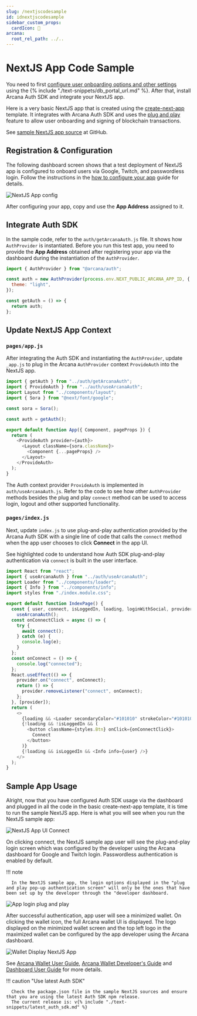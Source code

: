 ```yaml
---
slug: /nextjscodesample
id: idnextjscodesample
sidebar_custom_props:
  cardIcon: 📃 
arcana:
  root_rel_path: ../..
---
```


# NextJS App Code Sample

You need to first [configure user onboarding options and other settings]({{page.meta.arcana.root_rel_path}}/howto/config_dapp.md) using the {% include "./text-snippets/db_portal_url.md" %}. After that, install Arcana Auth SDK and integrate your NextJS app.

Here is a very basic NextJS app that is created using the [create-next-app](https://github.com/vercel/next.js/tree/canary/packages/create-next-app) template. It integrates with Arcana Auth SDK and uses the [plug and play]({{page.meta.arcana.root_rel_path}}/concepts/plugnplayauth.md) feature to allow user onboarding and signing of blockchain transactions. 

See [sample NextJS app source](https://github.com/arcana-network/auth-next-js) at GitHub.

## Registration & Configuration

The following dashboard screen shows that a test deployment of NextJS app is configured to onboard users via Google, Twitch, and passwordless login. Follow the instructions in the [how to configure your app]({{page.meta.arcana.root_rel_path}}/howto/config_dapp.md) guide for details.

![NextJS App config](/img/nextjs_app_db_setup_google_twitch.png)

After configuring your app, copy and use the **App Address** assigned to it.

## Integrate Auth SDK

In the sample code, refer to the  `auth/getArcanaAuth.js` file. It shows how `AuthProvider` is instantiated. Before you run this test app, you need to provide the **App Address** obtained after registering your app via the dashboard during the instantiation of the `AuthProvider`.

```js title="auth/getArcanaAuth.js" hl_lines="1 3-5"
import { AuthProvider } from "@arcana/auth";

const auth = new AuthProvider(process.env.NEXT_PUBLIC_ARCANA_APP_ID, {
  theme: "light",
});

const getAuth = () => {
  return auth;
};
```

## Update NextJS App Context

### `pages/app.js` 

After integrating the Auth SDK and instantiating the `AuthProvider`, update `_app.js` to plug in the Arcana `AuthProvider`  context `ProvideAuth` into the NextJS app. 

```js title="pages/_app.js" hl_lines="1 2 8 12 16"
import { getAuth } from "../auth/getArcanaAuth";
import { ProvideAuth } from "../auth/useArcanaAuth";
import Layout from "../components/layout";
import { Sora } from "@next/font/google";

const sora = Sora();

const auth = getAuth();

export default function App({ Component, pageProps }) {
  return (
    <ProvideAuth provider={auth}>
      <Layout className={sora.className}>
        <Component {...pageProps} />
      </Layout>
    </ProvideAuth>
  );
}
```

The Auth context provider `ProvideAuth` is implemented in `auth/useArcanaAuth.js`.  Refer to the code to see how other `AuthProvider` methods besides the plug and play `connect` method can be used to access login, logout and other supported functionality.

### `pages/index.js`

Next, update `index.js` to use plug-and-play authentication provided by the Arcana Auth SDK with a single line of code that calls the `connect` method when the app user chooses to click **Connect** in the app UI. 

See highlighted code to understand how Auth SDK plug-and-play authentication via `connect` is built in the user interface. 

```js title="index.js" hl_lines="2 8-25 31"
import React from "react";
import { useArcanaAuth } from "../auth/useArcanaAuth";
import Loader from "../components/loader";
import { Info } from "../components/info";
import styles from "./index.module.css";

export default function IndexPage() {
  const { user, connect, isLoggedIn, loading, loginWithSocial, provider } =
    useArcanaAuth();
  const onConnectClick = async () => {
    try {
      await connect();
    } catch (e) {
      console.log(e);
    }
  };
  const onConnect = () => {
    console.log("connected");
  };
  React.useEffect(() => {
    provider.on("connect", onConnect);
    return () => {
      provider.removeListener("connect", onConnect);
    };
  }, [provider]);
  return (
    <>
      {loading && <Loader secondaryColor="#101010" strokeColor="#101010" />}
      {!loading && !isLoggedIn && (
        <button className={styles.Btn} onClick={onConnectClick}>
          Connect
        </button>
      )}
      {!loading && isLoggedIn && <Info info={user} />}
    </>
  );
}
```

## Sample App Usage

Alright, now that you have configured Auth SDK usage via the dashboard and plugged in all the code in the basic create-next-app template, it is time to run the sample NextJS app. Here is what you will see when you run the NextJS sample app:

![NextJS App UI Connect](/img/nextjs_connectauth.png)

On clicking connect, the NextJS sample app user will see the plug-and-play login screen which was configured by the developer using the Arcana dashboard for Google and Twitch login. Passwordless authentication is enabled by default. 

!!! note

      In the NextJS sample app, the login options displayed in the "plug and play pop-up authentication screen" will only be the ones that have been set up by the developer through the "developer dashboard.

![App login plug and play](/img/nextjs_applogin.png)

After successful authentication, app user will see a minimized wallet. On clicking the wallet icon, the full Arcana wallet UI is displayed. The logo displayed on the minimized wallet screen and the top left logo in the maximized wallet can be configured by the app developer using the Arcana dashboard.

![Wallet Display NextJS App](/img/nextjs_wallet_display.png)

See [Arcana Wallet User Guide]({{page.meta.arcana.root_rel_path}}/howto/wallet_ui.md), [Arcana Wallet Developer's Guide]({{page.meta.arcana.root_rel_path}}/howto/arcana_wallet/index.md) and [Dashboard User Guide]({{page.meta.arcana.root_rel_path}}/db/config_dApp_with_db.md) for more details.

!!! caution "Use latest Auth SDK"

      Check the package.json file in the sample NextJS sources and ensure that you are using the latest Auth SDK npm release.
      The current release is: v{% include "./text-snippets/latest_auth_sdk.md" %}